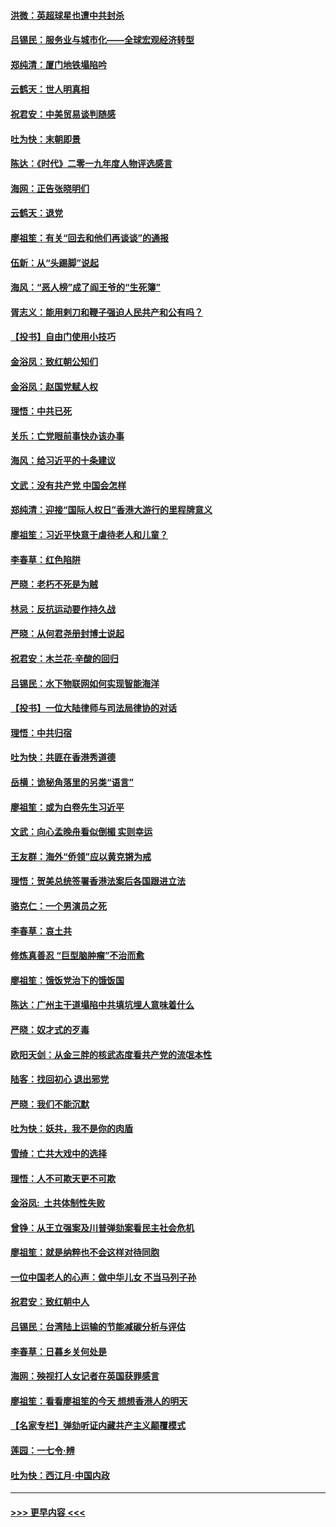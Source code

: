 #### [洪微：英超球星也遭中共封杀](../pages/nsc993/n11727243.md?t=12180322) 
#### [吕锡民：服务业与城市化——全球宏观经济转型](../pages/nsc993/n11725845.md?t=12180322) 
#### [郑纯清：厦门地铁塌陷吟](../pages/nsc993/n11725813.md?t=12180322) 
#### [云鹤天：世人明真相](../pages/nsc993/n11725621.md?t=12180322) 
#### [祝君安：中美贸易谈判随感](../pages/nsc993/n11725609.md?t=12180322) 
#### [吐为快：末朝即景](../pages/nsc993/n11723365.md?t=12180322) 
#### [陈达：《时代》二零一九年度人物评选感言](../pages/nsc993/n11723337.md?t=12180322) 
#### [海网：正告张晓明们](../pages/nsc993/n11723228.md?t=12180322) 
#### [云鹤天：退党](../pages/nsc993/n11723056.md?t=12180322) 
#### [廖祖笙：有关“回去和他们再谈谈”的通报](../pages/nsc993/n11722442.md?t=12180322) 
#### [伍新：从“头踢脚”说起](../pages/nsc993/n11722429.md?t=12180322) 
#### [海风：“恶人榜”成了阎王爷的“生死簿”](../pages/nsc993/n11722272.md?t=12180322) 
#### [胥志义：能用剌刀和鞭子强迫人民共产和公有吗？](../pages/nsc993/n11720569.md?t=12180322) 
#### [【投书】自由门使用小技巧](../pages/nsc993/n11720180.md?t=12180322) 
#### [金浴凤：致红朝公知们](../pages/nsc993/n11720563.md?t=12180322) 
#### [金浴凤：赵国党赋人权](../pages/nsc993/n11720533.md?t=12180322) 
#### [理悟：中共已死](../pages/nsc993/n11720233.md?t=12180322) 
#### [关乐：亡党眼前事快办该办事](../pages/nsc993/n11719160.md?t=12180322) 
#### [海风：给习近平的十条建议](../pages/nsc993/n11717616.md?t=12180322) 
#### [文武：没有共产党 中国会怎样](../pages/nsc993/n11717584.md?t=12180322) 
#### [郑纯清：迎接“国际人权日”香港大游行的里程牌意义](../pages/nsc993/n11717417.md?t=12180322) 
#### [廖祖笙：习近平快意于虐待老人和儿童？](../pages/nsc993/n11715313.md?t=12180322) 
#### [李春草：红色陷阱](../pages/nsc993/n11715029.md?t=12180322) 
#### [严晓：老朽不死是为贼](../pages/nsc993/n11712910.md?t=12180322) 
#### [林忌：反抗运动要作持久战](../pages/nsc993/n11712623.md?t=12180322) 
#### [严晓：从何君尧册封博士说起](../pages/nsc993/n11712465.md?t=12180322) 
#### [祝君安：木兰花·辛酸的回归](../pages/nsc993/n11712381.md?t=12180322) 
#### [吕锡民：水下物联网如何实现智能海洋](../pages/nsc993/n11711158.md?t=12180322) 
#### [【投书】一位大陆律师与司法局律协的对话](../pages/nsc993/n11709675.md?t=12180322) 
#### [理悟：中共归宿](../pages/nsc993/n11710059.md?t=12180322) 
#### [吐为快：共匪在香港秀道德](../pages/nsc993/n11709979.md?t=12180322) 
#### [岳横：诡秘角落里的另类“语言”](../pages/nsc993/n11709792.md?t=12180322) 
#### [廖祖笙：或为白卷先生习近平](../pages/nsc993/n11708330.md?t=12180322) 
#### [文武：向心孟晚舟看似倒楣 实则幸运](../pages/nsc993/n11708236.md?t=12180322) 
#### [王友群：海外“侨领”应以黄克锵为戒](../pages/nsc993/n11706176.md?t=12180322) 
#### [理悟：贺美总统签署香港法案后各国跟进立法](../pages/nsc993/n11706853.md?t=12180322) 
#### [骆克仁：一个男演员之死](../pages/nsc993/n11706677.md?t=12180322) 
#### [李春草：哀土共](../pages/nsc993/n11706255.md?t=12180322) 
#### [修炼真善忍 “巨型脑肿瘤”不治而愈](../pages/nsc993/n11705340.md?t=12180322) 
#### [廖祖笙：饿饭党治下的饿饭国](../pages/nsc993/n11705085.md?t=12180322) 
#### [陈达：广州主干道塌陷中共填坑埋人意味着什么](../pages/nsc993/n11705046.md?t=12180322) 
#### [严晓：奴才式的歹毒](../pages/nsc993/n11704826.md?t=12180322) 
#### [欧阳天剑：从金三胖的核武态度看共产党的流氓本性](../pages/nsc993/n11702238.md?t=12180322) 
#### [陆客：找回初心 退出邪党](../pages/nsc993/n11702213.md?t=12180322) 
#### [严晓：我们不能沉默](../pages/nsc993/n11702110.md?t=12180322) 
#### [吐为快：妖共，我不是你的肉盾](../pages/nsc993/n11701366.md?t=12180322) 
#### [雪绮：亡共大戏中的选择](../pages/nsc993/n11699922.md?t=12180322) 
#### [理悟：人不可欺天更不可欺](../pages/nsc993/n11699657.md?t=12180322) 
#### [金浴凤:  土共体制性失败](../pages/nsc993/n11699361.md?t=12180322) 
#### [曾铮：从王立强案及川普弹劾案看民主社会危机](../pages/nsc993/n11699318.md?t=12180322) 
#### [廖祖笙：就是纳粹也不会这样对待同胞](../pages/nsc993/n11697658.md?t=12180322) 
#### [一位中国老人的心声：做中华儿女 不当马列子孙](../pages/nsc993/n11697525.md?t=12180322) 
#### [祝君安：致红朝中人](../pages/nsc993/n11697518.md?t=12180322) 
#### [吕锡民：台湾陆上运输的节能减碳分析与评估](../pages/nsc993/n11694983.md?t=12180322) 
#### [李春草：日暮乡关何处是](../pages/nsc993/n11694805.md?t=12180322) 
#### [海网：殃视打人女记者在英国获罪感言](../pages/nsc993/n11693832.md?t=12180322) 
#### [廖祖笙：看看廖祖笙的今天 想想香港人的明天](../pages/nsc993/n11693707.md?t=12180322) 
#### [【名家专栏】弹劾听证内藏共产主义颠覆模式](../pages/nsc993/n11693563.md?t=12180322) 
#### [莲园：一七令‧辨](../pages/nsc993/n11692558.md?t=12180322) 
#### [吐为快：西江月·中国内政](../pages/nsc993/n11692071.md?t=12180322) 

----
#### [ >>> 更早内容 <<< ](../indexes/nsc993-earlier.md)
